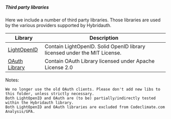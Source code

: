 ##### Third party libraries

Here we include a number of third party libraries. Those libraries are used by the various providers supported by Hybridauth.

Library | Description
-------- | -------------
[LightOpenID](https://gitorious.org/lightopenid) | Contain LightOpenID. Solid OpenID library licensed under the MIT License.
[OAuth Library](https://code.google.com/p/oauth/) | Contain OAuth Library licensed under Apache License 2.0

Notes: 

    We no longer use the old OAuth clients. Please don't add new libs to this folder, unless strictly necessary.
    Both LightOpenID and OAuth are (to be) partially/indirectly tested within the Hybridauth library. 
    Both LightOpenID and OAuth libraries are excluded from Codeclimate.com Analysis/GPA.
